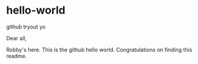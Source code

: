 # hello-world
github tryout yo

Dear all,

Robby's here. This is the github hello world. 
Congratulations on finding this readme.
